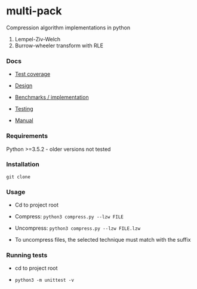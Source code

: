 # multi-pack

Compression algorithm implementations in python

1. Lempel-Ziv-Welch
2. Burrow-wheeler transform with RLE

### Docs

* [Test coverage](http://htmlpreview.github.io/?https://github.com/je-l/multi-pack/blob/master/docs/coverage-report/index.html)

* [Design](docs/design.md)

* [Benchmarks / implementation](docs/implementation.md)

* [Testing](docs/testing.md)

* [Manual](docs/manual.md)

### Requirements

Python >=3.5.2 - older versions not tested

### Installation

`git clone`

### Usage
* Cd to project root

* Compress: `python3 compress.py --lzw FILE`

* Uncompress: `python3 compress.py --lzw FILE.lzw`

* To uncompress files, the selected technique must match with the suffix

### Running tests

* cd to project root

* `python3 -m unittest -v`
